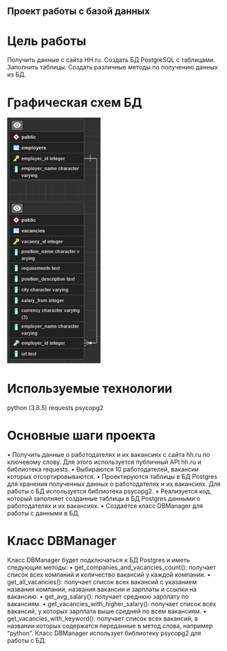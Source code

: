 ## Проект работы с базой данных
# Цель работы
Получить данные с сайта HH.ru. Создать БД PostgreSQL с таблицами. Заполнить таблицы. Создать различные методы по получению данных из БД.

# Графическая схем БД
![img.png](img.png)

# Используемые технологии
python (3.8.5)
requests
psycopg2

# Основные шаги проекта
•	Получить данные о работодателях и их вакансиях с сайта hh.ru по ключевому слову. Для этого используется публичный API hh.ru и библиотека requests.
•	Выбираются 10 работодателей, вакансии которых отсортировываются.
•	Проектируются таблицы в БД Postgres для хранения полученных данных о работодателях и их вакансиях. Для работы с БД используется библиотека psycopg2.
•	Реализуется код, который заполняет созданные таблицы в БД Postgres данными о работодателях и их вакансиях.
•	Создаётся класс DBManager для работы с данными в БД.

# Класс DBManager
Класс DBManager будет подключаться к БД Postgres и иметь следующие методы:
•	get_companies_and_vacancies_count(): получает список всех компаний и количество вакансий у каждой компании.
•	get_all_vacancies(): получает список всех вакансий с указанием названия компании, названия вакансии и зарплаты и ссылки на вакансию.
•	get_avg_salary(): получает среднюю зарплату по вакансиям.
•	get_vacancies_with_higher_salary(): получает список всех вакансий, у которых зарплата выше средней по всем вакансиям.
•	get_vacancies_with_keyword(): получает список всех вакансий, в названии которых содержатся переданные в метод слова, например “python”.
Класс DBManager использует библиотеку psycopg2 для работы с БД.
